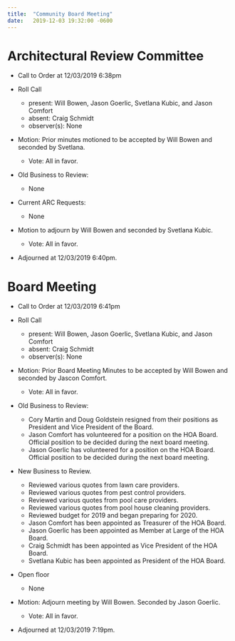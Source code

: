 ```yaml
---
title:  "Community Board Meeting"
date:   2019-12-03 19:32:00 -0600
---
```


# Architectural Review Committee

- Call to Order at 12/03/2019 6:38pm
- Roll Call
    - present: Will Bowen, Jason Goerlic, Svetlana Kubic, and Jason Comfort
    - absent: Craig Schmidt
    - observer(s): None
- Motion: Prior minutes motioned to be accepted by Will Bowen and seconded by Svetlana.
  - Vote: All in favor.

- Old Business to Review:
  - None

- Current ARC Requests:
  - None

- Motion to adjourn by Will Bowen and seconded by Svetlana Kubic.
  - Vote: All in favor.
- Adjourned at 12/03/2019 6:40pm.

# Board Meeting

- Call to Order at 12/03/2019 6:41pm
- Roll Call
    - present: Will Bowen, Jason Goerlic, Svetlana Kubic, and Jason Comfort
    - absent: Craig Schmidt
    - observer(s): None

- Motion: Prior Board Meeting Minutes to be accepted by Will Bowen and seconded by Jascon Comfort.
  - Vote: All in favor.

- Old Business to Review:
  - Cory Martin and Doug Goldstein resigned from their positions as President and Vice President of the Board.
  - Jason Comfort has volunteered for a position on the HOA Board. Official position to be decided during the next board meeting.
  - Jason Goerlic has volunteered for a position on the HOA Board. Official position to be decided during the next board meeting.

- New Business to Review.
  - Reviewed various quotes from lawn care providers.
  - Reviewed various quotes from pest control providers.
  - Reviewed various quotes from pool care providers.
  - Reviewed various quotes from pool house cleaning providers.
  - Reviewed budget for 2019 and began preparing for 2020.
  - Jason Comfort has been appointed as Treasurer of the HOA Board.
  - Jason Goerlic has been appointed as Member at Large of the HOA Board.
  - Craig Schmidt has been appointed as Vice President of the HOA Board.
  - Svetlana Kubic has been appointed as President of the HOA Board.

- Open floor
  - None

- Motion: Adjourn meeting by Will Bowen. Seconded by Jason Goerlic. 
  - Vote: All in favor.
- Adjourned at 12/03/2019 7:19pm.
